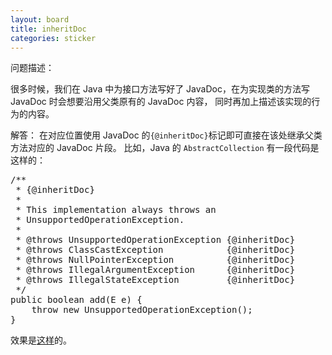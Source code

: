 ```yaml
---
layout: board
title: inheritDoc
categories: sticker
---
```


问题描述：

很多时候，我们在 Java 中为接口方法写好了 JavaDoc，在为实现类的方法写 JavaDoc 时会想要沿用父类原有的 JavaDoc 内容，
同时再加上描述该实现的行为的内容。

解答：
在对应位置使用 JavaDoc 的`{@inheritDoc}`标记即可直接在该处继承父类方法对应的 JavaDoc 片段。
比如，Java 的 `AbstractCollection` 有一段代码是这样的：

<pre class="brush: java">
/**
 * {@inheritDoc}
 *
 * This implementation always throws an
 * <tt>UnsupportedOperationException</tt>.
 *
 * @throws UnsupportedOperationException {@inheritDoc}
 * @throws ClassCastException            {@inheritDoc}
 * @throws NullPointerException          {@inheritDoc}
 * @throws IllegalArgumentException      {@inheritDoc}
 * @throws IllegalStateException         {@inheritDoc}
 */
public boolean add(E e) {
    throw new UnsupportedOperationException();
}
</pre>

效果是[这样](http://docs.oracle.com/javase/8/docs/api/java/util/AbstractCollection.html#add-E-)的。